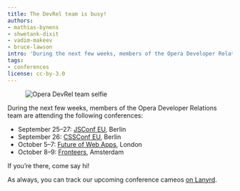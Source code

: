 ```yaml
---
title: The DevRel team is busy!
authors:
- mathias-bynens
- shwetank-dixit
- vadim-makeev
- bruce-lawson
intro: 'During the next few weeks, members of the Opera Developer Relations team are attending lots of conferences. Come say hi!'
tags:
- conferences
license: cc-by-3.0
---
```


<figure block="figure">
	<img elem="media" src="{{ page.id }}/devrel-team.jpg" alt="Opera DevRel team selfie">
</figure>

During the next few weeks, members of the Opera Developer Relations team are attending the following conferences:

- September 25–27: [JSConf EU](http://2015.jsconf.eu/), Berlin
- September 26: [CSSConf EU](http://2015.cssconf.eu/), Berlin
- October 5–7: [Future of Web Apps](https://futureofwebapps.com/london-2015/), London
- October 8–9: [Fronteers](https://fronteers.nl/), Amsterdam

If you’re there, come say hi!

As always, you can track our upcoming conference cameos [on Lanyrd](http://lanyrd.com/opera/).
